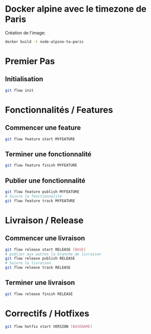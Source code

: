 # Docker alpine avec le timezone de Paris

Création de l'image:

```sh
docker build -t node-alpine-ta-paris
```

# Premier Pas 

## Initialisation

```sh
git flow init
```

# Fonctionnalités / Features

## Commencer une feature

```sh
git flow feature start MYFEATURE
```

## Terminer une fonctionnalité

```sh
git flow feature finish MYFEATURE
```

## Publier une fonctionnalité

```sh
git flow feature publish MYFEATURE
# Suivre la fonctionnalité
git flow feature track MYFEATURE
```

# Livraison / Release

## Commencer une livraison

```sh
git flow release start RELEASE [BASE]
# publier aux autres la branche de livraison
git flow release publish RELEASE 
# Suivre la livraison
git flow release track RELEASE
```

## Terminer une livraison

```sh
git flow release finish RELEASE
```

# Correctifs / Hotfixes

```sh
git flow hotfix start VERSION [BASENAME]
```
